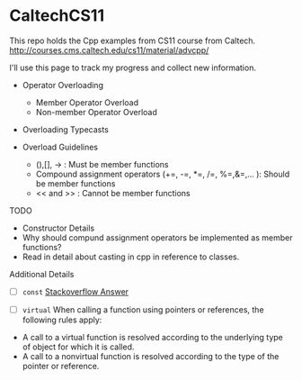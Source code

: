 # CaltechCS11
This repo holds the Cpp examples from CS11 course from Caltech.
http://courses.cms.caltech.edu/cs11/material/advcpp/

I'll use this page to track my progress and collect new information.

   * Operator Overloading
      * Member Operator Overload
      * Non-member Operator Overload

   * Overloading Typecasts

   * Overload Guidelines
      * (),[], -> : Must be member functions
      * Compound assignment operators (+=, -=, \*=, /=, %=,&=,... ): Should be member functions
      * << and >> : Cannot be member functions

TODO
   * Constructor Details
   * Why should compund assignment operators be implemented as member functions?
   * Read in detail about casting in cpp in reference to classes.
   
Additional Details
* [ ] ```const``` [Stackoverflow Answer](http://stackoverflow.com/questions/4622330/operator-overloading-member-function-vs-non-member-function)

* [ ] ```virtual```
When calling a function using pointers or references, the following rules apply:
 * A call to a virtual function is resolved according to the underlying type of object for which it is called.
 * A call to a nonvirtual function is resolved according to the type of the pointer or reference.

